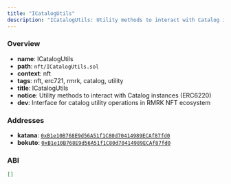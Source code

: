 ```yaml
---
title: "ICatalogUtils"
description: "ICatalogUtils: Utility methods to interact with Catalog instances (ERC6220) (Interface for catalog utility operations in RMRK NFT ecosystem)"
---
```


### Overview

- **name**: ICatalogUtils
- **path**: `nft/ICatalogUtils.sol`
- **context**: nft
- **tags**: nft, erc721, rmrk, catalog, utility
- **title**: ICatalogUtils
- **notice**: Utility methods to interact with Catalog instances (ERC6220)
- **dev**: Interface for catalog utility operations in RMRK NFT ecosystem

### Addresses

- **katana**: [`0xB1e10B768E9d56A51f1C80d70414989ECAf87fd0`](https://katanascan.com/address/0xB1e10B768E9d56A51f1C80d70414989ECAf87fd0)
- **bokuto**: [`0xB1e10B768E9d56A51f1C80d70414989ECAf87fd0`](https://explorer-bokuto.katanarpc.com/address/0xB1e10B768E9d56A51f1C80d70414989ECAf87fd0)

### ABI

```json
[]
```
